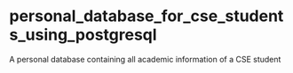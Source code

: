 # personal_database_for_cse_students_using_postgresql
A personal database containing all academic information of a CSE student
